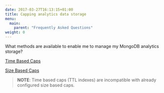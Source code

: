 ```yaml
---
date: 2017-03-27T16:13:15+01:00
title: Capping analytics data storage
menu:
  main:
    parent: "Frequently Asked Questions"
weight: 0 
---
```




What methods are available to enable me to manage my MongoDB analytics storage?

[Time Based Caps](/docs/analytics-and-reporting/capping-analytics-data-storage/#a-name-time-based-cap-a-time-based-cap)

[Size Based Caps](/docs/analytics-and-reporting/capping-analytics-data-storage/#a-name-size-based-cap-a-size-based-cap)

> **NOTE**: Time based caps (TTL indexes) are incompatible with already configured size based caps.